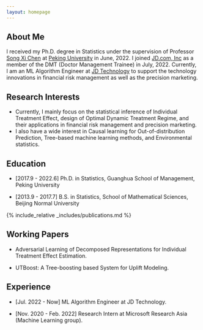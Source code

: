 ```yaml
---
layout: homepage
---
```


## About Me
 
I received my Ph.D. degree in Statistics under the supervision of Professor [Song Xi Chen](https://songxichen.com) at [Peking University](https://www.pku.edu.cn) in June, 2022.
I joined [JD.com, Inc](https://corporate.jd.com) as a member of the DMT (Doctor Management Trainee) in July, 2022.
Currently,
I am an ML Algorithm Engineer at [JD Technology](https://www.jdt.com.cn/about) to support the technology innovations in financial risk management as well as the precision marketing.


## Research Interests

- Currently, I mainly focus on the statistical inference of Individual Treatment Effect, design of Optimal Dynamic Treatment Regime, and their applications in financial risk management and precision marketing.
- I also have a wide interest in Causal learning for Out-of-distribution Prediction, Tree-based machine learning methods, and Environmental statistics.


## Education

- [2017.9 - 2022.6] Ph.D. in Statistics, Guanghua School of Management, Peking University 
   

- [2013.9 - 2017.7] B.S. in Statistics, School of Mathematical Sciences, Beijing Normal University



{% include_relative _includes/publications.md %}

## Working Papers
- Adversarial Learning of Decomposed Representations for Individual Treatment Effect Estimation.

- UTBoost: A Tree-boosting based System for Uplift Modeling.


## Experience
- [Jul. 2022 - Now] ML Algorithm Engineer at JD Technology.

- [Nov. 2020 - Feb. 2022] Research Intern at Microsoft Research Asia (Machine Learning group).

